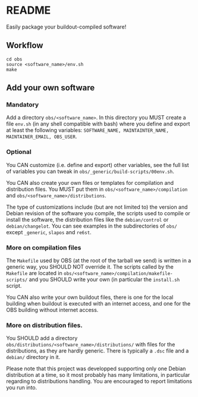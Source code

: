 # README

Easily package your buildout-compiled software!

## Workflow

```
cd obs
source <software_name>/env.sh
make
```

## Add your own software

### Mandatory

Add a directory ```obs/<software_name>```. In this directory you MUST create a file ```env.sh``` (in any shell compatible with bash) where you define and export at least the following variables: ```SOFTWARE_NAME, MAINTAINTER_NAME, MAINTAINER_EMAIL, OBS_USER```.

### Optional

You CAN customize (i.e. define and export) other variables, see the full list of variables you can tweak in ```obs/_generic/build-scripts/00env.sh```.

You CAN also create your own files or templates for compilation and distribution files.
You MUST put them in ```obs/<software_name>/compilation``` and ```obs/<software_name>/distributions```.

The type of customizations include (but are not limited to) the version and Debian revision of the software you compile, the scripts used to compile or install the software, the distribution files like the ```debian/control``` or ```debian/changelot```.
You can see examples in the subdirectories of ```obs/``` except ```_generic```, ```slapos``` and ```re6st```.

### More on compilation files

The ```Makefile``` used by OBS (at the root of the tarball we send) is written in a generic way, you SHOULD NOT override it.
The scripts called by the ```Makefile``` are located in ```obs/<software_name>/compilation/makefile-scripts/``` and you SHOULD write your own (in particular the ```install.sh``` script.

You CAN also write your own buildout files, there is one for the local building when buildout is executed with an internet access, and one for the OBS building without internet access.

### More on distribution files.

You SHOULD add a directory ```obs/distributions/<software_name>/distributions/``` with files for the distributions, as they are hardly generic. There is typically a ```.dsc``` file and a ```debian/``` directory in it.

Please note that this project was developped supporting only one Debian distribution at a time, so it most probably has many limitations, in particular regarding to distributions handling.
You are encouraged to report limitations you run into.

